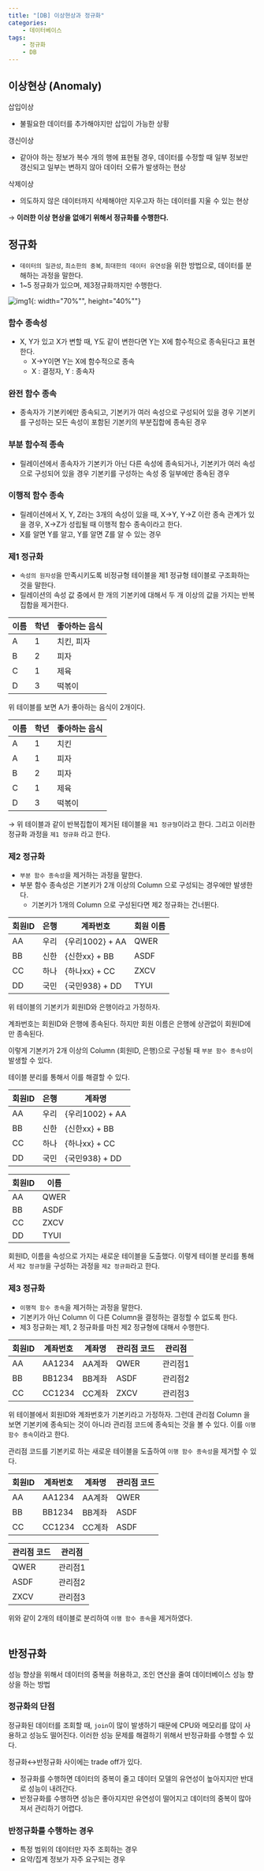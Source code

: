 ```yaml
---
title: "[DB] 이상현상과 정규화"
categories: 
    - 데이터베이스
tags:
    - 정규화
    - DB
---
```


## 이상현상 (Anomaly)

삽입이상

- 불필요한 데이터를 추가해야지만 삽입이 가능한 상황

갱신이상

- 같아야 하는 정보가 복수 개의 행에 표현될 경우, 데이터를 수정할 때 일부 정보만 갱신되고 일부는 변하지 않아 데이터 오류가 발생하는 현상

삭제이상

- 의도하지 않은 데이터까지 삭제해야만 지우고자 하는 데이터를 지울 수 있는 현상

→ **이러한 이상 현상을 없애기 위해서 정규화를 수행한다.**

## 정규화

- `데이터의 일관성`, `최소한의 중복`, `최대한의 데이터 유연성`을 위한 방법으로, 데이터를 분해하는 과정을 말한다.
- 1~5 정규화가 있으며, 제3정규화까지만 수행한다.

![img1](/assets/images/46_1.png){: width="70%"", height="40%""} <br>

### 함수 종속성

- X, Y가 있고 X가 변할 때, Y도 같이 변한다면 Y는 X에 함수적으로 종속된다고 표현한다.
    - X→Y이면 Y는 X에 함수적으로 종속
    - X : 결정자, Y : 종속자

### 완전 함수 종속

- 종속자가 기본키에만 종속되고, 기본키가 여러 속성으로 구성되어 있을 경우 기본키를 구성하는 모든 속성이 포함된 기본키의 부분집합에  종속된 경우

### 부분 함수적 종속

- 릴레이션에서 종속자가 기본키가 아닌 다른 속성에 종속되거나, 기본키가 여러 속성으로 구성되어 있을 경우 기본키를 구성하는 속성 중 일부에만 종속된 경우

### 이행적 함수 종속

- 릴레이션에서 X, Y, Z라는 3개의 속성이 있을 때, X→Y, Y→Z 이란 종속 관계가 있을 경우, X→Z가 성립될 때 이행적 함수 종속이라고 한다.
- X를 알면 Y를 알고, Y를 알면 Z를 알 수 있는 경우

### 제1 정규화

- `속성의 원자성`을 만족시키도록 비정규형 테이블을 제1 정규형 테이블로 구조화하는 것을 말한다.
- 릴레이션의 속성 값 중에서 한 개의 기본키에 대해서 두 개 이상의 값을 가지는 반복집합을 제거한다.

| 이름 | 학년 | 좋아하는 음식 |
| --- | --- | --- |
| A | 1 | 치킨, 피자 |
| B | 2 | 피자 |
| C | 1 | 제육 |
| D | 3 | 떡볶이 |

위 테이블를 보면 A가 좋아하는 음식이 2개이다.

| 이름 | 학년 | 좋아하는 음식 |
| --- | --- | --- |
| A | 1 | 치킨 |
| A | 1 | 피자 |
| B | 2 | 피자 |
| C | 1 | 제육 |
| D | 3 | 떡볶이 |

→ 위 테이블과 같이 반복집합이 제거된 테이블을 `제1 정규형`이라고 한다. 그리고 이러한 정규화 과정을 `제1 정규화` 라고 한다.

### 제2 정규화

- `부분 함수 종속성`을 제거하는 과정을 말한다.
- 부분 함수 종속성은 기본키가 2개 이상의 Column 으로 구성되는 경우에만 발생한다.
    - 기본키가 1개의 Column 으로 구성된다면 제2 정규화는 건너뛴다.

| 회원ID | 은행 | 계좌번호 | 회원 이름 |
| --- | --- | --- | --- |
| AA | 우리 | {우리1002} + AA | QWER |
| BB | 신한 | {신한xx} + BB | ASDF |
| CC | 하나 | {하나xx} + CC | ZXCV |
| DD | 국민 | {국민938} + DD | TYUI |

위 테이블의 기본키가 회원ID와 은행이라고 가정하자.

계좌번호는 회원ID와 은행에 종속된다. 하지만 회원 이름은 은행에 상관없이 회원ID에만 종속된다.

이렇게 기본키가 2개 이상의 Column (회원ID, 은행)으로 구성될 때 `부분 함수 종속성`이 발생할 수 있다.

테이블 분리를 통해서 이를 해결할 수 있다.

| 회원ID | 은행 | 계좌명 |
| --- | --- | --- |
| AA | 우리 | {우리1002} + AA |
| BB | 신한 | {신한xx} + BB |
| CC | 하나 | {하나xx} + CC |
| DD | 국민 | {국민938} + DD |

| 회원ID | 이름 |
| --- | --- |
| AA | QWER |
| BB | ASDF |
| CC | ZXCV |
| DD | TYUI |

회원ID, 이름을 속성으로 가지는 새로운 테이블을 도출했다. 이렇게 테이블 분리를 통해서 `제2 정규형`을 구성하는 과정을 `제2 정규화`라고 한다.

### 제3 정규화

- `이행적 함수 종속`을 제거하는 과정을 말한다.
- 기본키가 아닌 Column 이 다른 Column을 결정하는 결정할 수 없도록 한다.
- 제3 정규화는 제1, 2 정규화를 마친 제2 정규형에 대해서 수행한다.

| 회원ID | 계좌번호 | 계좌명 | 관리점 코드 | 관리점 |
| --- | --- | --- | --- | --- |
| AA | AA1234 | AA계좌 | QWER | 관리점1 |
| BB | BB1234 | BB계좌 | ASDF | 관리점2 |
| CC | CC1234 | CC계좌 | ZXCV | 관리점3 |

위 테이블에서 회원ID와 계좌번호가 기본키라고 가정하자. 그런데 관리점 Column 을 보면 기본키에 종속되는 것이 아니라 관리점 코드에 종속되는 것을 볼 수 있다. 이를 `이행 함수 종속`이라고 한다.

관리점 코드를 기본키로 하는 새로운 테이블을 도출하여 `이행 함수 종속성`을 제거할 수 있다.

| 회원ID | 계좌번호 | 계좌명 | 관리점 코드 |
| --- | --- | --- | --- |
| AA | AA1234 | AA계좌 | QWER |
| BB | BB1234 | BB계좌 | ASDF |
| CC | CC1234 | CC계좌 | ASDF |

| 관리점 코드 | 관리점 |
| --- | --- |
| QWER | 관리점1 |
| ASDF | 관리점2 |
| ZXCV | 관리점3 |

위와 같이 2개의 테이블로 분리하여 `이행 함수 종속`을 제거하였다. <br><br>

## 반정규화

성능 향상을 위해서 데이터의 중복을 허용하고, 조인 연산을 줄여 데이터베이스 성능 향상을 하는 방법

### 정규화의 단점

정규화된 데이터를 조회할 때, `join`이 많이 발생하기 때문에 CPU와 메모리를 많이 사용하고 성능도 떨어진다. 이러한 성능 문제를 해결하기 위해서 반정규화를 수행할 수 있다.

정규화↔반정규화 사이에는 trade off가 있다.

- 정규화를 수행하면 데이터의 중복이 줄고 데이터 모델의 유연성이 높아지지만 반대로 성능이 내려간다.
- 반정규화를 수행하면 성능은 좋아지지만 유연성이 떨어지고 데이터의 중복이 많아져서 관리하기 어렵다.

### 반정규화를 수행하는 경우

- 특정 범위의 데이터만 자주 조회하는 경우
- 요약/집계 정보가 자주 요구되는 경우